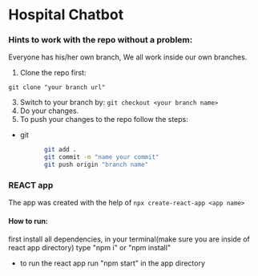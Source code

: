 
# Hospital Chatbot


### Hints to work with the repo without a problem:

 Everyone has his/her own branch, We all work inside our own branches.

 1. Clone the repo first:
 ``` 
 git clone "your branch url" 
 ```
 3. Switch to your branch by:
  ```git checkout <your branch name> ```
 4. Do your changes.
 5. To push your changes to the repo follow the steps:
  * git
  ```sh
            git add .
            git commit -m "name your commit"
            git push origin "branch name"
  ```
            



### REACT app 
 The app was created with the help of ``` npx create-react-app <app name> ```
 #### How to run:
 first install all dependencies, in your terminal(make sure you are inside of react app directory) type "npm i" or "npm install"

* to run the react app run "npm start" in the app directory
